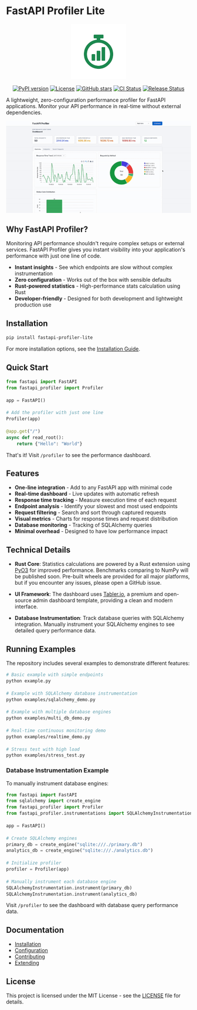 # FastAPI Profiler Lite

<p align="center">
  <img src="https://github.com/al91liwo/fastapi-profiler/raw/main/docs/images/logo.png" alt="FastAPI Profiler Lite Logo" width="150"/>
</p>

<p align="center">
  <a href="https://pypi.org/project/fastapi-profiler-lite/"><img src="https://img.shields.io/pypi/v/fastapi-profiler-lite?color=blue" alt="PyPI version"></a>
  <a href="https://github.com/al91liwo/fastapi-profiler/blob/main/LICENSE"><img src="https://img.shields.io/github/license/al91liwo/fastapi-profiler" alt="License"></a>
  <a href="https://github.com/al91liwo/fastapi-profiler/stargazers"><img src="https://img.shields.io/github/stars/al91liwo/fastapi-profiler" alt="GitHub stars"></a>
  <a href="https://github.com/al91liwo/fastapi-profiler/actions/workflows/python-package.yml"><img src="https://github.com/al91liwo/fastapi-profiler/actions/workflows/python-package.yml/badge.svg" alt="CI Status"></a>
  <a href="https://github.com/al91liwo/fastapi-profiler/actions/workflows/release.yml"><img src="https://github.com/al91liwo/fastapi-profiler/actions/workflows/release.yml/badge.svg" alt="Release Status"></a>
</p>

A lightweight, zero-configuration performance profiler for FastAPI applications. Monitor your API performance in real-time without external dependencies.

<p align="center">
  <img src="https://github.com/al91liwo/fastapi-profiler/raw/main/docs/images/dashboard-demo.gif" alt="Dashboard Demo" width="800"/>
</p>

## Why FastAPI Profiler?

Monitoring API performance shouldn't require complex setups or external services. FastAPI Profiler gives you instant visibility into your application's performance with just one line of code.

- **Instant insights** - See which endpoints are slow without complex instrumentation
- **Zero configuration** - Works out of the box with sensible defaults
- **Rust-powered statistics** - High-performance stats calculation using Rust
- **Developer-friendly** - Designed for both development and lightweight production use

## Installation

```bash
pip install fastapi-profiler-lite
```

For more installation options, see the [Installation Guide](docs/installation.md).

## Quick Start

```python
from fastapi import FastAPI
from fastapi_profiler import Profiler

app = FastAPI()

# Add the profiler with just one line
Profiler(app)

@app.get("/")
async def read_root():
    return {"Hello": "World"}
```

That's it! Visit `/profiler` to see the performance dashboard.

## Features

- **One-line integration** - Add to any FastAPI app with minimal code
- **Real-time dashboard** - Live updates with automatic refresh
- **Response time tracking** - Measure execution time of each request
- **Endpoint analysis** - Identify your slowest and most used endpoints
- **Request filtering** - Search and sort through captured requests
- **Visual metrics** - Charts for response times and request distribution
- **Database monitoring** - Tracking of SQLAlchemy queries
- **Minimal overhead** - Designed to have low performance impact

## Technical Details

- **Rust Core**: Statistics calculations are powered by a Rust extension using [PyO3](https://github.com/pyo3) for improved performance. Benchmarks comparing to NumPy will be published soon. Pre-built wheels are provided for all major platforms, but if you encounter any issues, please open a GitHub issue.

- **UI Framework**: The dashboard uses [Tabler.io](https://tabler.io/), a premium and open-source admin dashboard template, providing a clean and modern interface.

- **Database Instrumentation**: Track database queries with SQLAlchemy integration. Manually instrument your SQLAlchemy engines to see detailed query performance data.

## Running Examples

The repository includes several examples to demonstrate different features:

```bash
# Basic example with simple endpoints
python example.py

# Example with SQLAlchemy database instrumentation
python examples/sqlalchemy_demo.py

# Example with multiple database engines
python examples/multi_db_demo.py

# Real-time continuous monitoring demo
python examples/realtime_demo.py

# Stress test with high load
python examples/stress_test.py
```

### Database Instrumentation Example

To manually instrument database engines:

```python
from fastapi import FastAPI
from sqlalchemy import create_engine
from fastapi_profiler import Profiler
from fastapi_profiler.instrumentations import SQLAlchemyInstrumentation

app = FastAPI()

# Create SQLAlchemy engines
primary_db = create_engine("sqlite:///./primary.db")
analytics_db = create_engine("sqlite:///./analytics.db")

# Initialize profiler
profiler = Profiler(app)

# Manually instrument each database engine
SQLAlchemyInstrumentation.instrument(primary_db)
SQLAlchemyInstrumentation.instrument(analytics_db)
```

Visit `/profiler` to see the dashboard with database query performance data.

## Documentation

- [Installation](https://github.com/al91liwo/fastapi-profiler/blob/main/docs/installation.md)
- [Configuration](https://github.com/al91liwo/fastapi-profiler/blob/main/docs/configuration.md)
- [Contributing](https://github.com/al91liwo/fastapi-profiler/blob/main/docs/contributing.md)
- [Extending](https://github.com/al91liwo/fastapi-profiler/blob/main/docs/extending.md)

## License

This project is licensed under the MIT License - see the [LICENSE](LICENSE) file for details.
